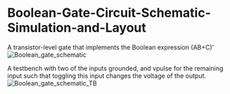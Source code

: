 # Boolean-Gate-Circuit-Schematic-Simulation-and-Layout

A transistor-level gate that implements the Boolean expression (AB+C)'
![Boolean_gate_schematic](https://github.com/NSaroya/Boolean-Gate-Circuit-Schematic-Simulation-and-Layout/assets/156468713/a050d24f-a459-4273-99c5-a3b908f2bed9)

A testbench with two of the inputs grounded, and vpulse for the remaining input such that toggling this input changes the voltage of the output. 
![Boolean_gate_schematic_TB](https://github.com/NSaroya/Boolean-Gate-Circuit-Schematic-Simulation-and-Layout/assets/156468713/3900e40f-ca51-4ee2-86b2-613eee8e44c0)
